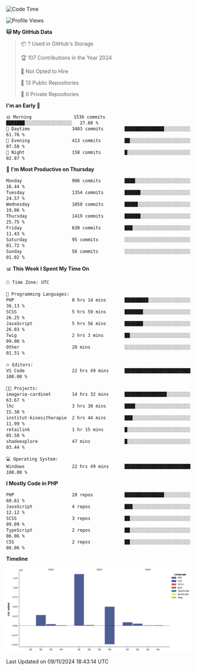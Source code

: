 <!--START_SECTION:waka-->
![Code Time](http://img.shields.io/badge/Code%20Time-2%2C036%20hrs%2059%20mins-blue)

![Profile Views](http://img.shields.io/badge/Profile%20Views-1-blue)

**🐱 My GitHub Data** 

> 📦 ? Used in GitHub's Storage 
 > 
> 🏆 107 Contributions in the Year 2024
 > 
> 🚫 Not Opted to Hire
 > 
> 📜 13 Public Repositories 
 > 
> 🔑 0 Private Repositories 
 > 
**I'm an Early 🐤** 

```text
🌞 Morning                1536 commits        ███████░░░░░░░░░░░░░░░░░░   27.88 % 
🌆 Daytime                3403 commits        ███████████████░░░░░░░░░░   61.76 % 
🌃 Evening                413 commits         ██░░░░░░░░░░░░░░░░░░░░░░░   07.50 % 
🌙 Night                  158 commits         █░░░░░░░░░░░░░░░░░░░░░░░░   02.87 % 
```
📅 **I'm Most Productive on Thursday** 

```text
Monday                   906 commits         ████░░░░░░░░░░░░░░░░░░░░░   16.44 % 
Tuesday                  1354 commits        ██████░░░░░░░░░░░░░░░░░░░   24.57 % 
Wednesday                1050 commits        █████░░░░░░░░░░░░░░░░░░░░   19.06 % 
Thursday                 1419 commits        ██████░░░░░░░░░░░░░░░░░░░   25.75 % 
Friday                   630 commits         ███░░░░░░░░░░░░░░░░░░░░░░   11.43 % 
Saturday                 95 commits          ░░░░░░░░░░░░░░░░░░░░░░░░░   01.72 % 
Sunday                   56 commits          ░░░░░░░░░░░░░░░░░░░░░░░░░   01.02 % 
```


📊 **This Week I Spent My Time On** 

```text
🕑︎ Time Zone: UTC

💬 Programming Languages: 
PHP                      8 hrs 14 mins       █████████░░░░░░░░░░░░░░░░   36.13 % 
SCSS                     5 hrs 59 mins       ███████░░░░░░░░░░░░░░░░░░   26.25 % 
JavaScript               5 hrs 56 mins       ███████░░░░░░░░░░░░░░░░░░   26.03 % 
Twig                     2 hrs 3 mins        ██░░░░░░░░░░░░░░░░░░░░░░░   09.00 % 
Other                    20 mins             ░░░░░░░░░░░░░░░░░░░░░░░░░   01.51 % 

🔥 Editors: 
VS Code                  22 hrs 49 mins      █████████████████████████   100.00 % 

🐱‍💻 Projects: 
imagerie-cardinet        14 hrs 32 mins      ████████████████░░░░░░░░░   63.67 % 
lhc                      3 hrs 30 mins       ████░░░░░░░░░░░░░░░░░░░░░   15.38 % 
institut-kinesitherapie  2 hrs 44 mins       ███░░░░░░░░░░░░░░░░░░░░░░   11.99 % 
retailink                1 hr 15 mins        █░░░░░░░░░░░░░░░░░░░░░░░░   05.50 % 
shadeexplore             47 mins             █░░░░░░░░░░░░░░░░░░░░░░░░   03.44 % 

💻 Operating System: 
Windows                  22 hrs 49 mins      █████████████████████████   100.00 % 
```

**I Mostly Code in PHP** 

```text
PHP                      20 repos            ███████████████░░░░░░░░░░   60.61 % 
JavaScript               4 repos             ███░░░░░░░░░░░░░░░░░░░░░░   12.12 % 
SCSS                     3 repos             ██░░░░░░░░░░░░░░░░░░░░░░░   09.09 % 
TypeScript               2 repos             ██░░░░░░░░░░░░░░░░░░░░░░░   06.06 % 
CSS                      2 repos             ██░░░░░░░░░░░░░░░░░░░░░░░   06.06 % 
```



**Timeline**

![Lines of Code chart](https://raw.githubusercontent.com/tahar-elgunaoui/tahar-elgunaoui/main/assets/bar_graph.png)


 Last Updated on 09/11/2024 18:43:14 UTC
<!--END_SECTION:waka-->
